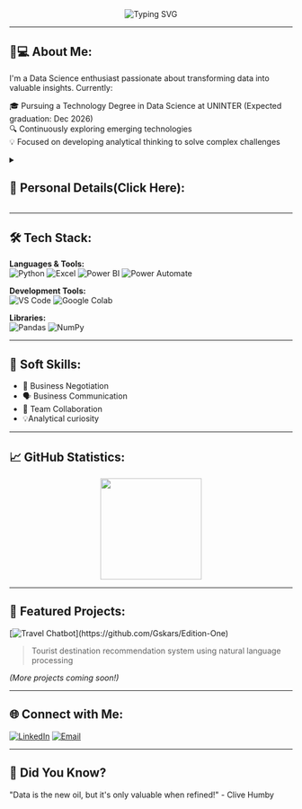 <div align="center">
  <img src="https://readme-typing-svg.herokuapp.com?font=Fira+Code&size=26&duration=4000&pause=1000&color=2EBD85&center=true&vCenter=true&width=500&lines=Hello,+World!+🌎;Aspiring+Data+Scientist+🚀" alt="Typing SVG" />
</div>

---

### <h2>👨💻 About Me:</h2>

<p>
  I'm a Data Science enthusiast passionate about transforming data into valuable insights. Currently:
  
  🎓 Pursuing a Technology Degree in Data Science at UNINTER (Expected graduation: Dec 2026)<br>
  🔍 Continuously exploring emerging technologies<br>
  💡 Focused on developing analytical thinking to solve complex challenges
</p>

<details>
  <summary><h2><strong>📌 Personal Details(Click Here):</strong></h2></summary>

  - 🌍 **Location and Age:** Campinas, SP -Brazil | 24 years old
  - 🎯 **Goal:** Build expertise across the entire data lifecycle (collection, processing, analysis, and visualization)
  - 📚 **Current Studies:** 
    - Prompt Engineering with ["Artificial Intelligence and ChatGPT"](https://www.amazon.com.br/Intelig%C3%AAncia-Artificial-ChatGPT-generativa-Engenharia-ebook/dp/B0CPZB7BDR/ref=sr_1_25?__mk_pt_BR=%C3%85M%C3%85%C5%BD%C3%95%C3%91&crid=2XR3BZPEW9ZBR&dib=eyJ2IjoiMSJ9.Ryj5COneHXROj8nYtFVUMk1SUyi-JcgK1yH748ZzDZXDcke_zfCqgB0RbgHKwFuEYj3lCK15Sp1xXgVj6S36A_jhHtaqsvzK18KQA1fX1VVi7mWiOsTcwREnCtr4IjUG0QmTwU86wheXJZakRZlAtIGz0lmQzJFYvHc6t2MCMX7xdzxGQ2LAfIJUkiShAkcAe0qRfqI1t9lSRAMpiSNK753EC5S0P6_MH9ZrJV3eIB-c4hbwMpI8iSqXZ3cT6Xn0pqsJdwFpTttnNi8IEoQ5atKlDpzhTubFCIBFFQYFe8yWwtwo1yjWouZ7yrv6xTvTm3IX32ENFk8yDh7O4i91FInbMISz8y7gN37q5Qkj6MT9UNsgy8hWGYsbq5WrsOX1cW888rqyBq6TWhPlYbLgwpmBobj0R3-MVGmtLQn-eRlY9TIpVeBCXf6xIFyNRMrG.T-KnwmdizYmYY9ECJoz3686rMxHG_t9DCgXJtwy3HRc&dib_tag=se&keywords=Chat+gpt&qid=1738353891&sprefix=chat+gpt%2Caps%2C324&sr=8-25) by Fabrício Carraro
    - Enhancing skills in Python, Power BI, and Machine Learning
  - 🌱 **Hobbies:** 🏋️ Weight Training, 📚 Reading, 🚀 Tech Exploration, 🎮 Gaming
</details>

---

### <h2>🛠 Tech Stack:</h2>

**Languages & Tools:**  
![Python](https://img.shields.io/badge/Python-3776AB?style=for-the-badge&logo=python&logoColor=white)
![Excel](https://img.shields.io/badge/Excel-217346?style=for-the-badge&logo=microsoft-excel&logoColor=white)
![Power BI](https://img.shields.io/badge/PowerBI-F2C811?style=for-the-badge&logo=powerbi&logoColor=black)
![Power Automate](https://img.shields.io/badge/Power_Automate-0066FF?style=for-the-badge&logo=microsoft-powerautomate&logoColor=white)

**Development Tools:**  
![VS Code](https://img.shields.io/badge/VSCode-007ACC?style=for-the-badge&logo=visual-studio-code&logoColor=white)
![Google Colab](https://img.shields.io/badge/Colab-F9AB00?style=for-the-badge&logo=googlecolab&color=525252)

**Libraries:**  
![Pandas](https://img.shields.io/badge/pandas-%23150458.svg?style=for-the-badge&logo=pandas&logoColor=white)
![NumPy](https://img.shields.io/badge/numpy-%23013243.svg?style=for-the-badge&logo=numpy&logoColor=white)

---

### <h2>🌟 Soft Skills:</h2>

- 🤝 Business Negotiation
- 🗣️ Business Communication
- 👥 Team Collaboration
- 💡Analytical curiosity

---

### <h2>📈 GitHub Statistics:</h2>

<div align="center">
  <img height="180em" src="https://github-readme-stats.vercel.app/api?username=Gskars&show_icons=true&theme=merko&include_all_commits=true&count_private=true"/>
</div>

---

### <h2>🚀 Featured Projects:</h2>

[![Travel Chatbot](https://img.shields.io/badge/🔗-Travel_Chatbot_(Python_+_AI)-2EBD85?style=for-the-plastic)](https://github.com/Gskars/Edition-One)
> Tourist destination recommendation system using natural language processing

*(More projects coming soon!)*

---

### <h2>🌐 Connect with Me:</h2>

[![LinkedIn](https://img.shields.io/badge/LinkedIn-0077B5?style=for-the-badge&logo=linkedin&logoColor=white)](https://www.linkedin.com/in/guilhermescardazi/)
[![Email](https://img.shields.io/badge/Email-D14836?style=for-the-badge&logo=gmail&logoColor=white)](mailto:guilhermescardazi.dados@gmail.com)

---

**<h2>📌 Did You Know?</h2>** "Data is the new oil, but it's only valuable when refined!" - Clive Humby
